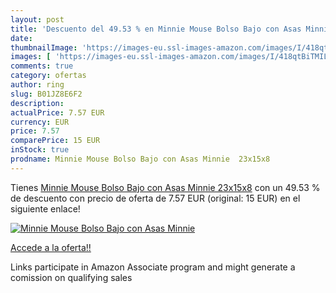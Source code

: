```yaml
---
layout: post
title: 'Descuento del 49.53 % en Minnie Mouse Bolso Bajo con Asas Minnie '
date: 
thumbnailImage: 'https://images-eu.ssl-images-amazon.com/images/I/418qtBiTMIL._SL200_.jpg'
images: [ 'https://images-eu.ssl-images-amazon.com/images/I/418qtBiTMIL._SL200_.jpg' ]
comments: true
category: ofertas
author: ring
slug: B01JZ8E6F2
description:
actualPrice: 7.57 EUR
currency: EUR
price: 7.57
comparePrice: 15 EUR
inStock: true
prodname: Minnie Mouse Bolso Bajo con Asas Minnie  23x15x8
---
```


Tienes [Minnie Mouse Bolso Bajo con Asas Minnie  23x15x8](https://www.amazon.es/dp/B01JZ8E6F2/?tag=tolees-21) con un 49.53 % de descuento con precio de oferta de 7.57 EUR (original: 15 EUR) en el siguiente enlace!

[![Minnie Mouse Bolso Bajo con Asas Minnie ](https://images-eu.ssl-images-amazon.com/images/I/418qtBiTMIL._SL200_.jpg)](https://www.amazon.es/dp/B01JZ8E6F2/?tag=tolees-21)

[Accede a la oferta!!](https://www.amazon.es/dp/B01JZ8E6F2/?tag=tolees-21)

Links participate in Amazon Associate program and might generate a comission on qualifying sales



